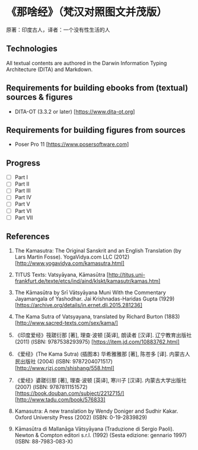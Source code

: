 # 《那啥经》（梵汉对照图文并茂版）

原著：印度古人，译者：一个没有性生活的人

## Technologies

All textual contents are authored in the Darwin Information Typing Architecture (DITA) and Markdown.

## Requirements for building ebooks from (textual) sources & figures

- DITA-OT (3.3.2 or later) [https://www.dita-ot.org]

## Requirements for building figures from sources

- Poser Pro 11 [https://www.posersoftware.com]

## Progress

* [ ] Part I
* [ ] Part II
* [ ] Part III
* [ ] Part IV
* [ ] Part V
* [ ] Part VI
* [ ] Part VII

## References

1. The Kamasutra: The Original Sanskrit and an English
   Translation (by Lars Martin Fosse). YogaVidya.com LLC (2012)
   [http://www.yogavidya.com/kamasutra.html]

2. TITUS Texts: Vatsyāyana, Kāmasūtra [http://titus.uni-frankfurt.de/texte/etcs/ind/aind/klskt/kamasutr/kamas.htm]

3. The Kāmasūtra by Srī Vātsyāyana Muni With the Commentary
   Jayamangala of Yashodhar. Jai Krishnadas-Haridas Gupta (1929)
   [https://archive.org/details/in.ernet.dli.2015.281236]

4. The Kama Sutra of Vatsyayana, translated by Richard Burton (1883)
   [http://www.sacred-texts.com/sex/kama/]

5. 《印度爱经》筏蹉衍那 [著], 理查·波顿 [英译], 朗读者 [汉译]. 辽宁教育出版社
   (2011) (ISBN: 9787538293975) [https://item.jd.com/10883762.html]

6. 《爱经》(The Kama Sutra) (插图本) 华希雅雅那 [著], 陈苍多 [译].
   内蒙古人民出版社 (2004) (ISBN: 9787204071517) [http://www.rjzj.com/shishang/558.html]

7. 《爱经》婆蹉衍那 [著], 理查·波顿 [英译], 寒川子 [汉译]. 内蒙古大学出版社
   (2007) (ISBN: 9787811151572)
   [https://book.douban.com/subject/2212715/] [http://www.tadu.com/book/576833]

8. Kamasutra: A new translation by Wendy Doniger and Sudhir Kakar.
   Oxford University Press (2002) (ISBN: 0-19-2839829)

9. Kāmasūtra di Mallanāga Vātsyāyana (Traduzione di Sergio Paoli).
   Newton & Compton editori s.r.l. (1992)
   (Sesta edizione: gennario 1997) (ISBN: 88-7983-083-X)
